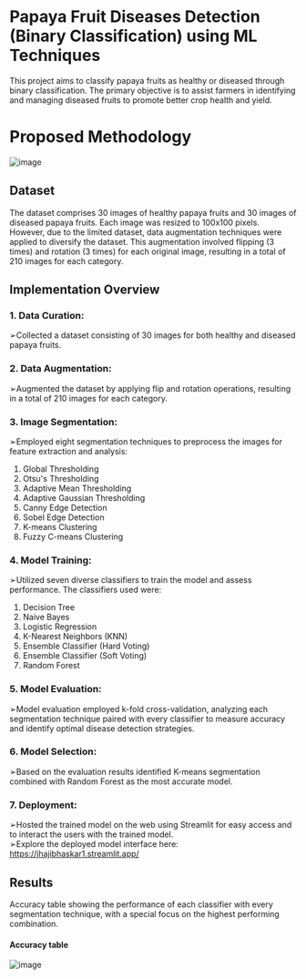 # Papaya Fruit Diseases Detection (Binary Classification) using ML Techniques
This project aims to classify papaya fruits as healthy or diseased through binary classification. The primary objective is to assist farmers in identifying and managing diseased fruits to promote better crop health and yield.

# Proposed Methodology
![image](https://github.com/Jhajibhaskar/Papaya-Fruit-Disease-Detection-using-ML-Techniques/assets/84240276/a5e51476-631a-4a4e-baf0-b779a2d0ec73)


## Dataset
The dataset comprises 30 images of healthy papaya fruits and 30 images of diseased papaya fruits. Each image was resized to 100x100 pixels. However, due to the limited dataset, data augmentation techniques were applied to diversify the dataset. This augmentation involved flipping (3 times) and rotation (3 times) for each original image, resulting in a total of 210 images for each category.

## Implementation Overview
### 1. Data Curation:
➢Collected a dataset consisting of 30 images for both healthy and diseased papaya fruits.
### 2. Data Augmentation:
➢Augmented the dataset by applying flip and rotation operations, resulting in a total of 210 images for each category.
### 3. Image Segmentation:
➢Employed eight segmentation techniques to preprocess the images for feature extraction and analysis:
1. Global Thresholding<br>
2. Otsu's Thresholding<br>
3. Adaptive Mean Thresholding<br>
4. Adaptive Gaussian Thresholding<br>
5. Canny Edge Detection<br>
6. Sobel Edge Detection<br>
7. K-means Clustering<br>
8. Fuzzy C-means Clustering<br>
### 4. Model Training:
➢Utilized seven diverse classifiers to train the model and assess performance. The classifiers used were:
1. Decision Tree<br>
2. Naive Bayes<br>
3. Logistic Regression<br>
4. K-Nearest Neighbors (KNN)<br>
5. Ensemble Classifier (Hard Voting)<br>
6. Ensemble Classifier (Soft Voting)<br>
7. Random Forest<br>
### 5. Model Evaluation:
➢Model evaluation employed k-fold cross-validation, analyzing each segmentation technique paired with every classifier to measure accuracy and identify optimal disease detection strategies.
### 6. Model Selection:
➢Based on the evaluation results identified K-means segmentation combined with Random Forest as the most accurate model.
### 7. Deployment:
➢Hosted the trained model on the web using Streamlit for easy access and to interact the users with the trained model.<br>
➢Explore the deployed model interface here: https://jhajibhaskar1.streamlit.app/
## Results
Accuracy table showing the performance of each classifier with every segmentation technique, with a special focus on the highest performing combination.
#### Accuracy table
![image](https://github.com/Jhajibhaskar/Papaya-Fruit-Disease-Detection-using-ML-Techniques/assets/84240276/5bcd9733-d7b7-4b43-900d-20eb5b4c12e2)






